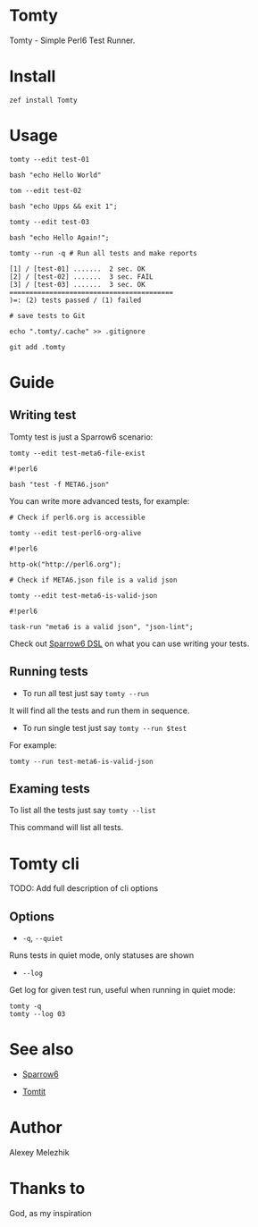 # Tomty

Tomty - Simple Perl6 Test Runner.

# Install

    zef install Tomty

# Usage

    tomty --edit test-01

    bash "echo Hello World"

    tom --edit test-02

    bash "echo Upps && exit 1";

    tomty --edit test-03

    bash "echo Hello Again!";

    tomty --run -q # Run all tests and make reports

    [1] / [test-01] .......  2 sec. OK
    [2] / [test-02] .......  3 sec. FAIL
    [3] / [test-03] .......  3 sec. OK
    =========================================
    )=: (2) tests passed / (1) failed

    # save tests to Git

    echo ".tomty/.cache" >> .gitignore

    git add .tomty

#  Guide

## Writing test

Tomty test is just a Sparrow6 scenario:

    tomty --edit test-meta6-file-exist

    #!perl6

    bash "test -f META6.json"


You can write more advanced tests, for example:

    # Check if perl6.org is accessible

    tomty --edit test-perl6-org-alive

    #!perl6

    http-ok("http://perl6.org");

    # Check if META6.json file is a valid json

    tomty --edit test-meta6-is-valid-json

    #!perl6

    task-run "meta6 is a valid json", "json-lint";

Check out [Sparrow6 DSL](https://github.com/melezhik/Sparrow6#sparrow6-dsl) on what you can use
writing your tests.

## Running tests

* To run all test just say `tomty --run`

It will find all the tests and run them in sequence.

* To run single test just say `tomty --run $test`

For example:

    tomty --run test-meta6-is-valid-json

## Examing tests

To list all the tests just say `tomty --list`

This command will list all tests.

# Tomty cli

TODO: Add full description of cli options

## Options

* `-q`, `--quiet`

Runs tests in quiet mode, only statuses are shown


* `--log`

Get log for given test run, useful when running in quiet mode:


    tomty -q
    tomty --log 03


# See also

* [Sparrow6](https://github.com/melezhik/Sparrow6)

* [Tomtit](https://github.com/melezhik/Tomtit)

# Author

Alexey Melezhik

# Thanks to

God, as my inspiration

